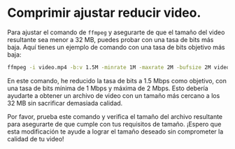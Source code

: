 # Comprimir ajustar reducir video.

Para ajustar el comando de `ffmpeg` y asegurarte de que el tamaño del video resultante sea menor a 32 MB, puedes probar con una tasa de bits más baja. Aquí tienes un ejemplo de comando con una tasa de bits objetivo más baja:

```bash
ffmpeg -i video.mp4 -b:v 1.5M -minrate 1M -maxrate 2M -bufsize 2M video_reducido.mp4
```

En este comando, he reducido la tasa de bits a 1.5 Mbps como objetivo, con una tasa de bits mínima de 1 Mbps y máxima de 2 Mbps. Esto debería ayudarte a obtener un archivo de video con un tamaño más cercano a los 32 MB sin sacrificar demasiada calidad.

Por favor, prueba este comando y verifica el tamaño del archivo resultante para asegurarte de que cumple con tus requisitos de tamaño. ¡Espero que esta modificación te ayude a lograr el tamaño deseado sin comprometer la calidad de tu video!
